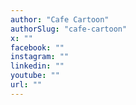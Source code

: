 ```yaml
---
author: "Cafe Cartoon"
authorSlug: "cafe-cartoon"
x: ""
facebook: ""
instagram: ""
linkedin: ""
youtube: ""
url: ""
---
```

